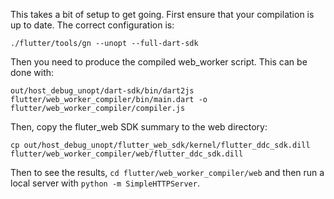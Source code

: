 
This takes a bit of setup to get going. First ensure that your compilation is up to date. The correct configuration is:

`./flutter/tools/gn --unopt --full-dart-sdk`

Then you need to produce the compiled web_worker script. This can be done with:

`out/host_debug_unopt/dart-sdk/bin/dart2js flutter/web_worker_compiler/bin/main.dart -o flutter/web_worker_compiler/compiler.js`

Then, copy the fluter_web SDK summary to the web directory:

`cp out/host_debug_unopt/flutter_web_sdk/kernel/flutter_ddc_sdk.dill flutter/web_worker_compiler/web/flutter_ddc_sdk.dill`

Then to see the results, `cd flutter/web_worker_compiler/web` and then run a local server with `python -m SimpleHTTPServer`.